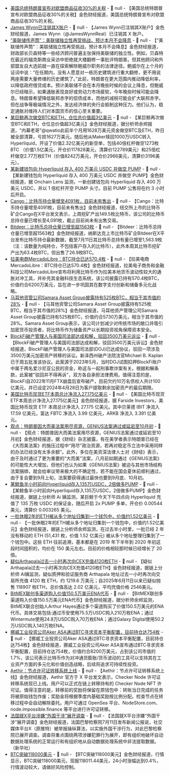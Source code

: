 - [美国总统特朗普宣布对欧盟商品征收30%的关税]() - 📰 null - 【美国总统特朗普宣布对欧盟商品征收30%的关税】金色财经报道，美国总统特朗普宣布对欧盟商品征收30%的关税。
- [James Wynn已注销其X账户]() - 📰 null - 【James Wynn已注销其X账户】金色财经报道，­James Wyn­n（@JamesWyn­nRe­al）已注销其 X 账户。
- [“美联储传声筒”：美联储独立性再受挑战，预计本月不会降息]() - 📰 null - 【“美联储传声筒”：美联储独立性再受挑战，预计本月不会降息】金色财经报道，财政部长贝森特等一些经济顾问普遍主张保持美联储的独立性。例如，贝森特在最近的福克斯商业采访中拒绝就大楼翻修一事批评特朗普。但其他顾问和外部盟友自大选前就一直在探索解除鲍威尔职务的法律途径。鲍威尔在上个月的证词中说：“在任期内，没有人愿意对一栋历史建筑进行重大翻修，更不用说两座需要大量修缮的历史建筑了。”此前，特朗普在更大范围内推动降低利率，以降低政府借贷成本。预计美联储不会在本月晚些时候的会议上降息，但鲍威尔已经暗示，如果通胀表现良好或劳动力市场疲软，今年晚些时候可能会降息。特朗普希望降低联邦赤字的偿债成本，而他的减税可能会扩大联邦赤字。但在战争等极端情况之外，发达经济体的央行会抵制这种压力。他们认为，稳定通胀对维持人们对本国货币的信心至关重要。
- [某巨鲸再次做空BTC和ETH，仓位总价值超3亿美元]() - 📰 null - 【某巨鲸再次做空BTC和ETH，仓位总价值超3亿美元】金色财经报道，据分析师余烬报道，"内幕老哥"@qwatio此前半个月用1628万美元资金做空BTC及ETH，昨日被全部清算，亏损1627万美元。随后他从Maker赎回1000万USDC转入Hyperliquid，开设了价值2.32亿美元的新空单，包括40倍杠杆做空1273枚BTC （价值1.5亿美元，开仓价117828美元，清算价122789美元）和25倍杠杆做空2.77万枚ETH（价值8242万美元，开仓价2966美元，清算价3196美元）。
- [某新建钱包向 Hyperliquid 存入 400 万美元 USDC 并做空 PUMP]() - 📰 null - 【某新建钱包向 Hyperliquid 存入 400 万美元 USDC 并做空 PUMP】金色财经报道，据 Onchain Lens 监测，一新创建钱包向 Hyperliquid 存入 400 万美元 USDC，并以 1 倍杠杆开空 PUMP 头寸。目前 PUMP 公售将在约 3 小时后开启。
- [Cango：比特币持仓量增至4091枚，目前未有售出](https://x.com/Cango_Group/status/1943633558725337300) - 📰 null - 【Cango：比特币持仓量增至4091枚，目前未有售出】金色财经报道，纽交所上市的比特币矿企Cango在X平台发文表示，上周挖矿产出149.5枚比特币，该公司的比特币总持仓量已增长至4,091枚，截止目前尚未有出售交易。
- [Bitdeer：比特币总持仓量已增至超1563枚](https://x.com/BitdeerOfficial/status/1938866008917450963) - 📰 null - 【Bitdeer：比特币总持仓量已增至超1563枚】金色财经报道，纳斯达克上市比特币矿企Bitdeer在X平台发布比特币持仓最新数据，截至7月11日其比特币总持有量已增至1,563.9枚（注：该数量为纯持仓，不包括客户存入的比特币），此外本周其比特币挖矿产出为63.4枚BTC，但出售了26.9枚BTC。
- [拉美电商MercadoLibre：BTC持仓已达570.4枚](https://cointelegraph.com/news/10-public-companies-that-quietly-turned-their-balance-sheets-into-bitcoin-treasuries) - 📰 null - 【拉美电商MercadoLibre：BTC持仓已达570.4枚】金色财经报道，拉美电子商务和金融科技公司MercadoLibre宣布将利用比特币作为拉美本地货币波动性较大的通胀对冲工具，并补充其金融科技生态系统，该公司披露已持有570.4枚BTC，价值约合6200万美元，旨在进一步巩固其在数字支付创新和储备多元化战略。
- [马耳他资管公司Samara Asset Group披露持有525枚BTC，相当于其市值的28%](https://cointelegraph.com/news/10-public-companies-that-quietly-turned-their-balance-sheets-into-bitcoin-treasuries) - 📰 null - 【马耳他资管公司Samara Asset Group披露持有525枚BTC，相当于其市值的28%】金色财经报道，马耳他资产管理公司Samara Asset Group披露已持有525枚BTC，价值约合5730万美元，相当于其市值的28%。Samara Asset Group表示，该公司计划减少对传统市场的敞口并吸引加密货币投资者，将比特币作为储备资产以长期投资视角保障资本安全。
- [BlockFi破产管理人与美国司法部达成和解，驳回3500万美元诉讼](https://cointelegraph.com/news/blockfi-bankruptcy-doj-dismiss-35m-lawsuit) - 📰 null - 【BlockFi破产管理人与美国司法部达成和解，驳回3500万美元诉讼】金色财经报道，BlockFi破产管理人与美国司法部(DOJ)已达成协议，驳回一项涉及3500万美元加密资产转移的诉讼。新泽西州破产法院法官Michael B. Kaplan已于周五批准该协议。此案源于2023年5月，当时DOJ试图扣押BlockFi账户中属于两名爱沙尼亚公民的资金，称这与一起刑事欺诈案有关。根据和解条款，此案被"驳回并不得再诉"，双方各自承担法律费用。值得注意的是，BlockFi自2022年11月FTX崩盘后宣布破产，目前欠约10万名债权人共计100亿美元，并已设定2024年4月28日为客户提取剩余加密资产的最后期限。
- [美国比特币现货ETF本周总计净流入27.175亿美元]() - 📰 null - 【美国比特币现货ETF本周总计净流入27.175亿美元】金色财经报道，据 Farside Investors，美国比特币现货 ETF 本周总计净流入 27.175 亿美元。其中贝莱德 IBIT 净流入 17.59 亿美元，富达 FBTC 净流入 3.99 亿美元，ARKB 净流入 3.391 亿美元。
- [观点：特朗普因大而美法案用尽资源，GENIUS法案通过或延宕至10月初](https://mp.weixin.qq.com/s/xeCA6zmhFWJu40KJT5uxwA) - 📰 null - 【观点：特朗普因大而美法案用尽资源，GENIUS法案通过或延宕至10月初】金色财经报道，据《财经》杂志披露，有在美学者表示特朗普已经在《大而美法案》的施压过程中“用尽”政治资源，若再对稳定币立法中采用同样的办法已经没有太多余额”。此外，多位在美资深法律人士对《财经》表示，由于及时通过了更为重要的“大而美”法案，八月前如期通过《GENIUS法案》的可能性大大增加，但他们也认为如果《GENIUS法案》被迫与其他市场结构法案捆绑，就会给审议带来极大的不确定性，若不能在国会夏休前顺利通过，由于复会要到9月上旬，法案要获得通过最快也要到9月底、10月初。
- [某鲸鱼半小时前向Hyperliquid存入135万USDC，2倍做多PUMP](https://x.com/ai_9684xtpa/status/1943952669468766575) - 📰 null - 【某鲸鱼半小时前向Hyperliquid存入135万USDC，2倍做多PUMP】金色财经报道，据链上分析师 Ai 姨监测，某巨鲸于今天下午四点向 Hyperliquid 充值了 135 万枚 USDC 的保证金，随后开启 2x PUMP 多单，开仓价 0.00544 美元，清算价 0.003265 美元。
- [一批休眠2年的ETH被从多个地址归集到一个钱包中，价值约1.52亿美元](https://x.com/EmberCN/status/1943950553631109393) - 📰 null - 【一批休眠2年的ETH被从多个地址归集到一个钱包中，价值约1.52亿美元】金色财经报道，据链上分析师余烬监测，在过去半小时里，一批已经 2 年没有移动的 ETH (51,431 枚，价值 1.52 亿美元) 被从多个地址整理归集到了一个钱包中。这些 ETH 往前追溯，基本都是在 2019 年下半年到 2020 年初这段时间囤积的，均价在 150 美元左右。目前的价格相较那时候已经增长了 20 倍。
- [疑似Arthapala过去一小时再次向CEX充值4120枚ETH](https://x.com/ai_9684xtpa/status/1943941240577515524) - 📰 null - 【疑似Arthapala过去一小时再次向CEX充值4120枚ETH】金色财经报道，据链上分析师 Ai姨监测，疑似质押和验证服务商 Arthapala 地址过去一小时再次向交易所充值 4120 枚 ETH，约 1219.6 万美元；自2025年6月11日以来已疑似抛售 118907 枚ETH，总价值高达 2.02 亿美元，平均充值价格 2546美元。
- [BitMEX联创多渠道购入价值150.5万美元ENA代币](https://x.com/EmberCN/status/1943940714175639702) - 📰 null - 【BitMEX联创多渠道购入价值150.5万美元ENA代币】金色财经报道，据分析师余烬监测，BitMEX联合创始人Arthur Hayes通过多个渠道购买了价值150.5万美元的ENA代币。具体交易包括:通过币安使用75.5万USDC购入210万枚ENA；通过Wintermute使用24.8万USDC购入70万枚ENA；通过Galaxy Digital使用50.2万USDC购入140万枚ENA。
- [挪威工业投资公司Aker ASA通过BTC寻求资本平衡配置，目前持仓达754枚](https://cointelegraph.com/news/10-public-companies-that-quietly-turned-their-balance-sheets-into-bitcoin-treasuries) - 📰 null - 【挪威工业投资公司Aker ASA通过BTC寻求资本平衡配置，目前持仓达754枚】金色财经报道，挪威工业投资公司Aker ASA宣布通过BTC寻求资本平衡配置，目前持仓达754枚，价值约合8200万美元，占到该公司市值的1.7%，该公司表示比特币作为对冲通货膨胀/货币波动的工具可以支持其在工业资产方面的多元化和价值创造战略，后续将追求可持续性投资。
- [Aethir：节点许可证转移系统上线](https://x.com/AethirCloud/status/1943884395846226380) - 📰 null - 【Aethir：节点许可证转移系统上线】金色财经报道，Aethir 官方于 X 平台发文表示，Checker Node 许可证转移系统现已上线。用户可以正式在链上转移持有的 Checker Node NFT 许可证。值得注意的是，转移前的奖励将保留在原钱包中：转账当日完成的任务将被原始钱包作废；奖励金将根据季度内基础奖励按比例分配。检查节点在转移过程中会自动解除委托。用户可通过 OpenSea 平台、NodeStore.com、node.impossible.finance 等平台进行许可证转移。
- [法国就X平台涉嫌“外国干涉”展开调查]() - 📰 null - 【法国就X平台涉嫌“外国干涉”展开调查】金色财经报道，法国巴黎检察院7月11日发布新闻公报说，社交媒体平台X（原推特）被举报操纵算法，以实施外国干涉行为，对此巴黎检察院已展开调查。调查将重点围绕两项涉嫌犯罪行为展开，即有组织地破坏自动数据处理系统的正常运行和有组织地从自动数据处理系统中非法提取数据。（新华社）
- [BTC突破118000美元]() - 📰 null - 【BTC突破118000美元】金色财经报道，行情显示，BTC突破118000美元，现报118011.44美元，24小时涨幅达到0.4%，行情波动较大，请做好风险控制。
